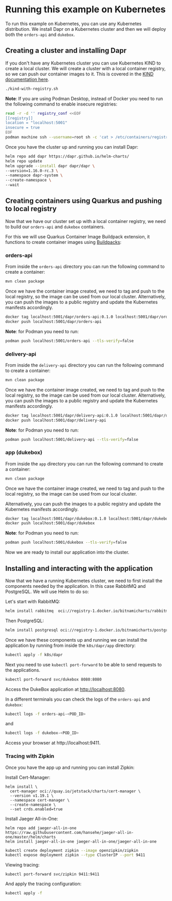 # Running this example on Kubernetes

To run this example on Kubernetes, you can use any Kubernetes distribution.
We install Dapr on a Kubernetes cluster and then we will deploy both the `orders-api` and `dukebox`.

## Creating a cluster and installing Dapr

If you don't have any Kubernetes cluster you can use Kubernetes KIND to create a local cluster. We will create a cluster with a local container registry, so we can push our container images to it. This is covered in the [KIND documentation here](https://kind.sigs.k8s.io/docs/user/local-registry/).

```bash
./kind-with-registry.sh
```

**Note**: If you are using Podman Desktop, instead of Docker you need to run the following command to enable insecure registries:

```bash
read -r -d '' registry_conf <<EOF
[[registry]]
location = "localhost:5001"
insecure = true
EOF
podman machine ssh --username=root sh -c 'cat > /etc/containers/registries.conf.d/local.conf' <<<$registry_conf
```

Once you have the cluster up and running you can install Dapr:

```bash
helm repo add dapr https://dapr.github.io/helm-charts/
helm repo update
helm upgrade --install dapr dapr/dapr \
--version=1.16.0-rc.3 \
--namespace dapr-system \
--create-namespace \
--wait
```

## Creating containers using Quarkus and pushing to local registry

Now that we have our cluster set up with a local container registry, we need to build our `orders-api` and `dukebox` containers.

For this we will use Quarkus Container Image Buildpack extension, it functions to create container images using [Buildpacks](https://buildpacks.io):

### orders-api

From inside the `orders-api` directory you can run the following command to create a container:

```bash
mvn clean package
```

Once we have the container image created, we need to tag and push to the local registry, so the image can be used from our local cluster.
Alternatively, you can push the images to a public registry and update the Kubernetes manifests accordingly.

```bash
docker tag localhost:5001/dapr/orders-api:0.1.0 localhost:5001/dapr/orders-api
docker push localhost:5001/dapr/orders-api
```

**Note**: for Podman you need to run:

```bash
podman push localhost:5001/orders-api --tls-verify=false
```

### delivery-api

From inside the `delivery-api` directory you can run the following command to create a container:

```bash
mvn clean package
```

Once we have the container image created, we need to tag and push to the local registry, so the image can be used from our local cluster.
Alternatively, you can push the images to a public registry and update the Kubernetes manifests accordingly.

```bash
docker tag localhost:5001/dapr/delivery-api:0.1.0 localhost:5001/dapr/delivery-api
docker push localhost:5001/dapr/delivery-api
```

**Note**: for Podman you need to run:

```bash
podman push localhost:5001/delivery-api --tls-verify=false
```

### app (dukebox)

From inside the `app` directory you can run the following command to create a container:

```bash
mvn clean package
```

Once we have the container image created, we need to tag and push to the local registry, so the image can be used from our local cluster.

Alternatively, you can push the images to a public registry and update the Kubernetes manifests accordingly.

```bash
docker tag localhost:5001/dapr/dukebox:0.1.0 localhost:5001/dapr/dukebox
docker push localhost:5001/dapr/dukebox
```

**Note**: for Podman you need to run:

```bash
podman push localhost:5001/dukebox --tls-verify=false
```

Now we are ready to install our application into the cluster.

## Installing and interacting with the application

Now that we have a running Kubernetes cluster, we need to first install the components needed by the application.
In this case RabbitMQ and PostgreSQL. We will use Helm to do so:

Let's start with RabbitMQ:

```bash
helm install rabbitmq  oci://registry-1.docker.io/bitnamicharts/rabbitmq --set auth.username=guest --set auth.password=guest --set auth.erlangCookie=ABC --set image.repository=bitnamilegacy/rabbitmq --set global.security.allowInsecureImages=true
```

Then PostgreSQL:

```bash
helm install postgresql oci://registry-1.docker.io/bitnamicharts/postgresql --set global.postgresql.auth.database=dapr --set global.postgresql.auth.postgresPassword=password
```

Once we have these components up and running we can install the application by running from inside
the `k8s/dapr/app` directory:

```bash
kubectl apply -f k8s/dapr
```

Next you need to use `kubectl port-forward` to be able to send requests to the applications.

```bash
kubectl port-forward svc/dukebox 8080:8080
```

Access the DukeBox application at [http://localhost:8080](http://localhost:8080).

In a different terminals you can check the logs of the `orders-api` and `dukebox`:

```bash
kubectl logs -f orders-api-<POD_ID>
```

and

```bash
kubectl logs -f dukebox-<POD_ID>
```

Access your browser at http://localhost:9411.

### Tracing with Zipkin

Once you have the app up and running you can install Zipkin:

Install Cert-Manager:

```shell
helm install \
  cert-manager oci://quay.io/jetstack/charts/cert-manager \
  --version v1.19.1 \
  --namespace cert-manager \
  --create-namespace \
  --set crds.enabled=true
```

Install Jaeger All-in-One:

```shell
helm repo add jaeger-all-in-one https://raw.githubusercontent.com/hansehe/jaeger-all-in-one/master/helm/charts
helm install jaeger-all-in-one jaeger-all-in-one/jaeger-all-in-one
```


```bash
kubectl create deployment zipkin --image openzipkin/zipkin
kubectl expose deployment zipkin --type ClusterIP --port 9411
```

Viewing tracing:

```shell
kubectl port-forward svc/zipkin 9411:9411
```

And apply the tracing configuration:

```bash
kubectl apply -f 
```